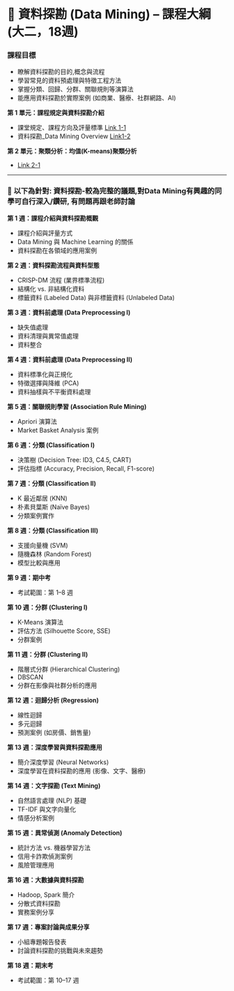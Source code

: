 # 📘 資料探勘 (Data Mining) – 課程大綱 (大二，18週)

### **課程目標**

* 瞭解資料探勘的目的,概念與流程
* 學習常見的資料預處理與特徵工程方法
* 掌握分類、回歸、分群、關聯規則等演算法
* 能應用資料探勘於實際案例 (如商業、醫療、社群網路、AI)

**第 1 單元：課程規定與資料探勘介紹**

* 課堂規定、課程方向及評量標準   [Link 1-1](第一週_1.課堂規定及評量標準.pptx)
* 資料探勘_Data Mining Overview   [Link1-2](第一週_2.資料探勘_DataMiningOverview.ppt)

**第 2 單元：聚類分析：均值(K-means)聚類分析**

*   [Link 2-1](第5章_聚類分析-均值(K-means)聚類分析.pptx)

---

### 📝 **以下為針對: 資料探勘-較為完整的議題,對Data Mining有興趣的同學可自行深入/鑽研, 有問題再跟老師討論**

**第 1 週：課程介紹與資料探勘概觀**

* 課程介紹與評量方式
* Data Mining 與 Machine Learning 的關係
* 資料探勘在各領域的應用案例

**第 2 週：資料探勘流程與資料型態**

* CRISP-DM 流程 (業界標準流程)
* 結構化 vs. 非結構化資料
* 標籤資料 (Labeled Data) 與非標籤資料 (Unlabeled Data)

**第 3 週：資料前處理 (Data Preprocessing I)**

* 缺失值處理
* 資料清理與異常值處理
* 資料整合

**第 4 週：資料前處理 (Data Preprocessing II)**

* 資料標準化與正規化
* 特徵選擇與降維 (PCA)
* 資料抽樣與不平衡資料處理

**第 5 週：關聯規則學習 (Association Rule Mining)**

* Apriori 演算法
* Market Basket Analysis 案例

**第 6 週：分類 (Classification I)**

* 決策樹 (Decision Tree: ID3, C4.5, CART)
* 評估指標 (Accuracy, Precision, Recall, F1-score)

**第 7 週：分類 (Classification II)**

* K 最近鄰居 (KNN)
* 朴素貝葉斯 (Naïve Bayes)
* 分類案例實作

**第 8 週：分類 (Classification III)**

* 支援向量機 (SVM)
* 隨機森林 (Random Forest)
* 模型比較與應用

**第 9 週：期中考**

* 考試範圍：第 1–8 週

**第 10 週：分群 (Clustering I)**

* K-Means 演算法
* 評估方法 (Silhouette Score, SSE)
* 分群案例

**第 11 週：分群 (Clustering II)**

* 階層式分群 (Hierarchical Clustering)
* DBSCAN
* 分群在影像與社群分析的應用

**第 12 週：迴歸分析 (Regression)**

* 線性迴歸
* 多元迴歸
* 預測案例 (如房價、銷售量)

**第 13 週：深度學習與資料探勘應用**

* 簡介深度學習 (Neural Networks)
* 深度學習在資料探勘的應用 (影像、文字、醫療)

**第 14 週：文字探勘 (Text Mining)**

* 自然語言處理 (NLP) 基礎
* TF-IDF 與文字向量化
* 情感分析案例

**第 15 週：異常偵測 (Anomaly Detection)**

* 統計方法 vs. 機器學習方法
* 信用卡詐欺偵測案例
* 風險管理應用

**第 16 週：大數據與資料探勘**

* Hadoop, Spark 簡介
* 分散式資料探勘
* 實務案例分享

**第 17 週：專案討論與成果分享**

* 小組專題報告發表
* 討論資料探勘的挑戰與未來趨勢

**第 18 週：期末考**

* 考試範圍：第 10–17 週
